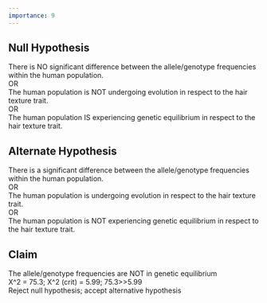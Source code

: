 ```yaml
---
importance: 9
---
```


## Null Hypothesis

There is NO significant difference between the allele/genotype frequencies within the human population.  
OR  
The human population is NOT undergoing evolution in respect to the hair texture trait.  
OR  
The human population IS experiencing genetic equilibrium in respect to the hair texture trait.

## Alternate Hypothesis

There is a significant difference between the allele/genotype frequencies within the human population.  
OR  
The human population is undergoing evolution in respect to the hair texture trait.  
OR  
The human population is NOT experiencing genetic equilibrium in respect to the hair texture trait.

## Claim

The allele/genotype frequencies are NOT in genetic equilibrium  
X^2 = 75.3; X^2 (crit) = 5.99; 75.3>>5.99  
Reject null hypothesis; accept alternative hypothesis